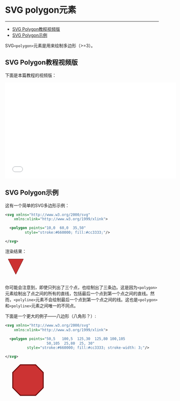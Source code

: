 # SVG polygon元素
***

> 
* [SVG Polygon教程视频版](#svg-polygon教程视频版)
* [SVG Polygon示例](#svg-polygon示例)

SVG`<polygon>`元素是用来绘制多边形（>=3）。

## SVG Polygon教程视频版

下面是本篇教程的视频版：

<iframe width="560" height="315" src="//www.youtube.com/embed/OLUMeqSXPZY?list=PLL8woMHwr36F2tCFnWTbVBQAGQ6nTcXOO" frameborder="0" allowfullscreen=""></iframe>

## SVG Polygon示例

这有一个简单的SVG多边形示例：

```xml
<svg xmlns="http://www.w3.org/2000/svg"
    xmlns:xlink="http://www.w3.org/1999/xlink">

  <polygon points="10,0  60,0  35,50"
         style="stroke:#660000; fill:#cc3333;"/>

</svg>
```

渲染结果：

<svg width="320" height="70">
    <polygon points="10,2  60,2  35,52" style="stroke:#660000; fill:#cc3333;"></polygon>
</svg>

你可能会注意到，即使只列出了三个点，也绘制出了三条边。这是因为`<polygon>`元素绘制出了点之间的所有的直线，包括最后一个点到第一个点之间的直线。然而，`<polyline>`元素不会绘制最后一个点到第一个点之间的线。这也是`<polygon>`和`<polyline>`元素之间唯一的不同点。

下面是一个更大的例子——八边形（八角形？）:

```xml
<svg xmlns="http://www.w3.org/2000/svg"
    xmlns:xlink="http://www.w3.org/1999/xlink">

  <polygon points="50,5   100,5  125,30  125,80 100,105
                   50,105  25,80  25, 30"
          style="stroke:#660000; fill:#cc3333; stroke-width: 3;"/>

</svg>
```

<svg width="320" height="150">
    <polygon points="50,05   100,5  125,30  125,80 100,105
                     50,105  25,80  25, 30" style="stroke:#660000; fill:#cc3333; stroke-width: 3;"></polygon>
</svg>
